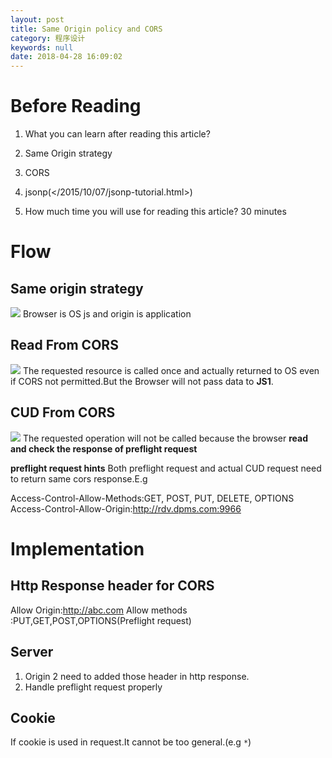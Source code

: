 ```yaml
---
layout: post
title: Same Origin policy and CORS
category: 程序设计
keywords: null
date: 2018-04-28 16:09:02
---
```


# Before Reading

1.  What you can learn after reading this article?

1.  Same Origin strategy
1.  CORS
1.  jsonp(</2015/10/07/jsonp-tutorial.html>)

1.  How much time you will use for reading this article? 30 minutes

# Flow

## Same origin strategy

![ ](/blog_accessary/blog_images/same-origin-and-cors/same-origin.png) Browser is OS js and origin is application

## Read From CORS

![ ](/blog_accessary/blog_images/same-origin-and-cors/read-request-cors.png) The requested resource is called once and actually returned to OS even if CORS not permitted.But the Browser will not pass data to **JS1**.

## CUD From CORS

![ ](/blog_accessary/blog_images/same-origin-and-cors/cud-request-cors.png) The requested operation will not be called because the browser **read and check the response of preflight request**

**preflight request hints** Both preflight request and actual CUD request need to return same cors response.E.g

Access-Control-Allow-Methods:GET, POST, PUT, DELETE, OPTIONS Access-Control-Allow-Origin:<http://rdv.dpms.com:9966>

# Implementation

## Http Response header for CORS

Allow Origin:<http://abc.com> Allow methods :PUT,GET,POST,OPTIONS(Preflight request)

## Server

1.  Origin 2 need to added those header in http response.
2.  Handle preflight request properly

## Cookie

If cookie is used in request.It cannot be too general.(e.g `*`)
